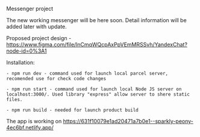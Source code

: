 Messenger project

The new working messenger will be here soon. Detail information will be added later with update. 

Proposed project design - https://www.figma.com/file/lnCmqWQcpAxPpVEmMRSSvh/YandexChat?node-id=0%3A1

Installation:

    - npm run dev - command used for launch local parcel server, recomended use for check code changes

    - npm run start - command used for launch local Node JS server on localhost:3000/. Used library "express" allow server to shere static files.    

    - npm run build - needed for launch product build


The app is working on https://631f10079e1ad20471a7b0e1--sparkly-peony-4ec6bf.netlify.app/
